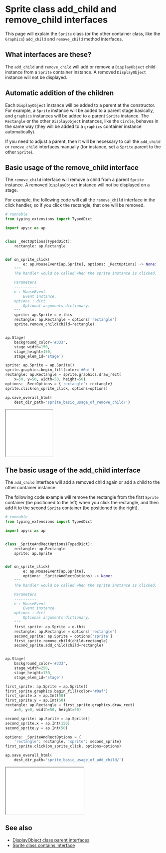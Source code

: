 # Sprite class add_child and remove_child interfaces

This page will explain the `Sprite` class (or the other container class, like the `Graphics`) `add_child` and `remove_child` method interfaces.

## What interfaces are these?

The `add_child` and `remove_child` will add or remove a `DisplayObject` child instance from a `Sprite` container instance. A removed `DisplayObject` instance will not be displayed.

## Automatic addition of the children

Each `DisplayObject` instance will be added to a parent at the constructor. For example, a `Sprite` instance will be added to a parent stage basically, and `graphics` instances will be added to a parent `Sprite` instance. The `Rectangle` or the other `DisplayObject` instances, like the `Circle`, behaves in the same way (they will be added to a `graphics` container instance automatically).

If you need to adjust a parent, then it will be necessary to call the `add_child` or `remove_child` interfaces manually (for instance, set a `Sprite` parent to the other `Sprite`).

## Basic usage of the remove_child interface

The `remove_child` interface will remove a child from a parent `Sprite` instance. A removed `DisplayObject` instance will not be displayed on a stage.

For example, the following code will call the `remove_child` interface in the click handler, so if you click the rectangle, that one will be removed.

```py
# runnable
from typing_extensions import TypedDict

import apysc as ap


class _RectOptions(TypedDict):
    rectangle: ap.Rectangle


def on_sprite_click(
        e: ap.MouseEvent[ap.Sprite], options: _RectOptions) -> None:
    """
    The handler would be called when the sprite instance is clicked.

    Parameters
    ----------
    e : MouseEvent
        Event instance.
    options : dict
        Optional arguments dictionary.
    """
    sprite: ap.Sprite = e.this
    rectangle: ap.Rectangle = options['rectangle']
    sprite.remove_child(child=rectangle)


ap.Stage(
    background_color='#333',
    stage_width=150,
    stage_height=150,
    stage_elem_id='stage')

sprite: ap.Sprite = ap.Sprite()
sprite.graphics.begin_fill(color='#0af')
rectangle: ap.Rectangle = sprite.graphics.draw_rect(
    x=50, y=50, width=50, height=50)
options: _RectOptions = {'rectangle': rectangle}
sprite.click(on_sprite_click, options=options)

ap.save_overall_html(
    dest_dir_path='sprite_basic_usage_of_remove_child/')
```

<iframe src="static/sprite_basic_usage_of_remove_child/index.html" width="150" height="150"></iframe>

## The basic usage of the add_child interface

The `add_child` interface will add a removed child again or add a child to the other container instance.

The following code example will remove the rectangle from the first `Sprite` container (be positioned to the left) when you click the rectangle, and then add it to the second `Sprite` container (be positioned to the right).

```py
# runnable
from typing_extensions import TypedDict

import apysc as ap


class _SpriteAndRectOptions(TypedDict):
    rectangle: ap.Rectangle
    sprite: ap.Sprite


def on_sprite_click(
        e: ap.MouseEvent[ap.Sprite],
        options: _SpriteAndRectOptions) -> None:
    """
    The handler would be called when the sprite instance is clicked.

    Parameters
    ----------
    e : MouseEvent
        Event instance.
    options : dict
        Optional arguments dictionary.
    """
    first_sprite: ap.Sprite = e.this
    rectangle: ap.Rectangle = options['rectangle']
    second_sprite: ap.Sprite = options['sprite']
    first_sprite.remove_child(child=rectangle)
    second_sprite.add_child(child=rectangle)


ap.Stage(
    background_color='#333',
    stage_width=250,
    stage_height=150,
    stage_elem_id='stage')

first_sprite: ap.Sprite = ap.Sprite()
first_sprite.graphics.begin_fill(color='#0af')
first_sprite.x = ap.Int(50)
first_sprite.y = ap.Int(50)
rectangle: ap.Rectangle = first_sprite.graphics.draw_rect(
    x=0, y=0, width=50, height=50)

second_sprite: ap.Sprite = ap.Sprite()
second_sprite.x = ap.Int(150)
second_sprite.y = ap.Int(50)

options: _SpriteAndRectOptions = {
    'rectangle': rectangle, 'sprite': second_sprite}
first_sprite.click(on_sprite_click, options=options)

ap.save_overall_html(
    dest_dir_path='sprite_basic_usage_of_add_child/')
```

<iframe src="static/sprite_basic_usage_of_add_child/index.html" width="250" height="150"></iframe>

## See also

- [DisplayObject class parent interfaces](display_object_parent.md)
- [Sprite class contains interface](sprite_contains.md)
